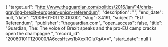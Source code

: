 {
  "target_url": "http://www.theguardian.com/politics/2016/jan/14/chris-grayling-brexit-european-union-referendum", 
  "description": "", 
  "end_date": null, 
  "date": "2006-01-01T12:00:00", 
  "slug": 34191, 
  "subject": "EU Referendum", 
  "publisher": "theguardian.com", 
  "open_access": false, 
  "title": "Guardian, The: The voice of Brexit speaks and the pro-EU camp cracks open the champagne ", 
  "record_id": "20060101T120000/IA6ccsHtws1bXxxRCIu7qA==", 
  "start_date": null
}

